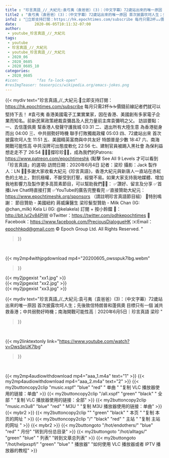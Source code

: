 ```yaml
---
title : "珍言真語_//_大紀元:袁弓夷（袁爸爸）(3)：（中文字幕）72歲站出來的唯一原因 首次披露坎坷人生；先後致信特朗普和蓬佩奧 目標只有一個 滅共救香港；中共弱勢好時機；南海開戰可能性高｜2020年6月5日｜珍言真語 梁珍 "
title2 : "袁弓夷（袁爸爸）(3)：（中文字幕）72歲站出來的唯一原因 首次披露坎坷人生；先後致信特朗普和蓬佩奧 目標只有一個 滅共救香港；中共弱勢好時機；南海開戰可能性高｜2020年6月5日｜珍言真語 梁珍 "
info2 : "💎立即支持訂閱：https://hk.epochtimes.com/subscribe 每月只需2杯☕☕價錢前線記者們就可以堅持下去！  #袁弓夷  香港美國電子工業實業家，因在香港、美國創有多家電子企業而知名。前新民黨政策總裁袁彌昌及人民力量前主席袁彌明之父。  訪談要點： 一、去信蓬佩奧  幫香港人發聲守護我城  03:31 二、退出所有大陸生意  為香港挺身而出  04:00 三、中共弱勢好時機  聯手打敗獨裁政權  05:03 四、72歲站出來  首次披露坎坷人生  11:51 五、美國精英富商與中共友好 特朗普是少數  18:47 六、南海開戰可能性高  中共沒牌可出態度軟化  22:56 七、建制官員被踢入黑社會  為保利益想走走不了  26:54  🙋🏼‍♂️撐珍珍💪🏻，成為我們的Patrons: https://www.patreon.com/epochtimeshk  (點擊  See All 9 Levels  才可以看到「珍言真語」的選項)  訪問日期：2020年6月4日 記者：梁珍 攝影：Jack 製作人：LN  🙏🏻多謝大家收看大紀元《珍言真語》，香港大紀元與新唐人一直站在赤紅色的土地上，對抗極權，不斷受到打壓，經營不易。如果大家支持我地媒體、增加我地影響力及製作更多高質素節目，可以幫助我們💪🏻： ✅讚好、留言及分享 ✅首播Live Chat時直接打賞 ✅YouTube的廣告完整看完 ✅直接贊助大紀元：https://www.epochtimeshk.org/sponsors （請註明珍言真語節目組）  💐特別鳴謝： 節目贊助 - 美國紐約 蔣威廉醫生 梁珍髮型贊助 - Milk Chan (IG: @chan_milk)   Kela Li (IG: @kelakela)  訂閱 + 按小鈴鐺 🔔：http://bit.ly/2v84PjW 🌐Twitter：https://twitter.com/pdhkepochtimes 👥Facebook：https://www.facebook.com/PreciousDialogueHK ✉️Email：epochhkpd@gmail.com  © Epoch Group Ltd. All Rights Reserved. "
date:        2020-06-05T10:11:32-07:00
author:
 - youtube_珍言真語_//_大紀元
tags:
 - youtube
 - 珍言真語_//_大紀元
 - youtube_珍言真語_//_大紀元
 - 2020_06
 - 2020_0605
 - 2020_0605_10
categories:
 - 2020_0605
#icon:        "fas fa-lock-open"
#resImgTeaser: teaserpics/wikipedia.org/emacs-jokes.png
---
```


{{< mydiv text="珍言真語_//_大紀元:💎立即支持訂閱：https://hk.epochtimes.com/subscribe 每月只需2杯☕☕價錢前線記者們就可以堅持下去！  #袁弓夷  香港美國電子工業實業家，因在香港、美國創有多家電子企業而知名。前新民黨政策總裁袁彌昌及人民力量前主席袁彌明之父。  訪談要點： 一、去信蓬佩奧  幫香港人發聲守護我城  03:31 二、退出所有大陸生意  為香港挺身而出  04:00 三、中共弱勢好時機  聯手打敗獨裁政權  05:03 四、72歲站出來  首次披露坎坷人生  11:51 五、美國精英富商與中共友好 特朗普是少數  18:47 六、南海開戰可能性高  中共沒牌可出態度軟化  22:56 七、建制官員被踢入黑社會  為保利益想走走不了  26:54  🙋🏼‍♂️撐珍珍💪🏻，成為我們的Patrons: https://www.patreon.com/epochtimeshk  (點擊  See All 9 Levels  才可以看到「珍言真語」的選項)  訪問日期：2020年6月4日 記者：梁珍 攝影：Jack 製作人：LN  🙏🏻多謝大家收看大紀元《珍言真語》，香港大紀元與新唐人一直站在赤紅色的土地上，對抗極權，不斷受到打壓，經營不易。如果大家支持我地媒體、增加我地影響力及製作更多高質素節目，可以幫助我們💪🏻： ✅讚好、留言及分享 ✅首播Live Chat時直接打賞 ✅YouTube的廣告完整看完 ✅直接贊助大紀元：https://www.epochtimeshk.org/sponsors （請註明珍言真語節目組）  💐特別鳴謝： 節目贊助 - 美國紐約 蔣威廉醫生 梁珍髮型贊助 - Milk Chan (IG: @chan_milk)   Kela Li (IG: @kelakela)  訂閱 + 按小鈴鐺 🔔：http://bit.ly/2v84PjW 🌐Twitter：https://twitter.com/pdhkepochtimes 👥Facebook：https://www.facebook.com/PreciousDialogueHK ✉️Email：epochhkpd@gmail.com  © Epoch Group Ltd. All Rights Reserved. "
>}}
<br>


{{< my2mp4withjpgdownload mp4="20200605_owsspuk7lbg.webm"
>}}

{{< my2jpgexist "xx1.jpg" >}}<br>
{{< my2jpgexist "xx2.jpg" >}}<br>
{{< my2jpgexist "xx3.jpg" >}}<br>



{{< mydiv text="珍言真語_//_大紀元:袁弓夷（袁爸爸）(3)：（中文字幕）72歲站出來的唯一原因 首次披露坎坷人生；先後致信特朗普和蓬佩奧 目標只有一個 滅共救香港；中共弱勢好時機；南海開戰可能性高｜2020年6月5日｜珍言真語 梁珍 "
>}}
<br>

{{< my2linktextonly link="https://www.youtube.com/watch?v=OwsSpUK7lbg"
>}}


<br>

{{< my2mp4audiowithdownload mp4="aaa_1.m4a"    text="1" >}}
{{< my2mp4audiowithdownload mp4="aaa_2.m4a"    text="2" >}}
{{< my2buttoncopy2clip "music.xspf"        "blue"   "red"    " 单曲 "  "复制 VLC 播放器使用的链接：单曲" >}} {{< my2buttoncopy2clip "/all.xspf"         "green"  "black"  " 全部 "  "复制 VLC 播放器使用的链接：全部" >}} {{< my2buttoncopy2clip "music.m3u8"        "blue"   "red"    " M3U  "    "复制 M3U 播放器使用的链接：单曲" >}} {{< mybr2 >}} {{< my2buttoncopy2clip ""                  "green"  "black"  " 本页 "    "复制 本页的网址 " >}} {{< my2buttoncopy2clip "/"                 "black"  "red"    " 主站 "    "复制 主站的网址 " >}} {{< mybr2 >}} {{< my2buttongoto      "/hot/endothers/"   "blue"   "red"    " 月份"   "转到月份总目录" >}} {{< my2buttongoto      "/hot/alltags/"     "green"  "blue"   " 列表"   "转到文章总列表" >}} {{< my2buttongoto      "/hot/helpxspf/"    "green"  "blue"   " 播放器" "如何使用 VLC 播放器或者 IPTV 播放器的教程" >}} 
